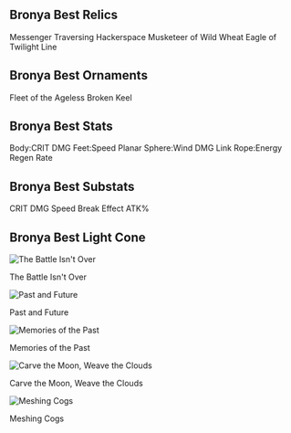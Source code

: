 ## Bronya Best Relics
Messenger Traversing Hackerspace
Musketeer of Wild Wheat
Eagle of Twilight Line

## Bronya Best Ornaments
Fleet of the Ageless
Broken Keel
## Bronya Best Stats
Body:CRIT DMG
Feet:Speed
Planar Sphere:Wind DMG
Link Rope:Energy Regen Rate

## Bronya Best Substats
CRIT DMG
Speed
Break Effect
ATK%

## Bronya Best Light Cone

![The Battle Isn't Over](https://rerollcdn.com/STARRAIL/LightCones/the_battle_isn't_over_sm.png)

The Battle Isn't Over

![Past and Future](https://rerollcdn.com/STARRAIL/LightCones/past_and_future_sm.png)

Past and Future

![Memories of the Past](https://rerollcdn.com/STARRAIL/LightCones/memories_of_the_past_sm.png)

Memories of the Past

![Carve the Moon, Weave the Clouds](https://rerollcdn.com/STARRAIL/LightCones/carve_the_moon,_weave_the_clouds_sm.png)

Carve the Moon, Weave the Clouds

![Meshing Cogs](https://rerollcdn.com/STARRAIL/LightCones/meshing_cogs_sm.png)

Meshing Cogs